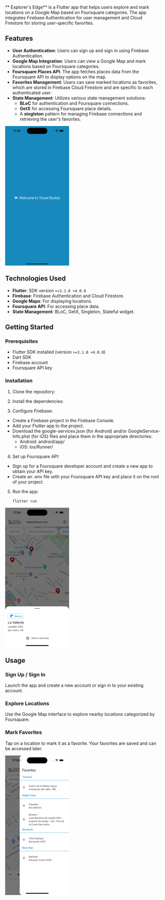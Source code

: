
** Explorer's Edge** is a Flutter app that helps users explore and mark locations on a Google Map based on Foursquare categories. The app integrates Firebase Authentication for user management and Cloud Firestore for storing user-specific favorites.

## Features

- **User Authentication**: Users can sign up and sign in using Firebase Authentication.
- **Google Map Integration**: Users can view a Google Map and mark locations based on Foursquare categories.
- **Foursquare Places API**: The app fetches places data from the Foursquare API to display options on the map.
- **Favorites Management**: Users can save marked locations as favorites, which are stored in Firebase Cloud Firestore and are specific to each authenticated user.
- **State Management**: Utilizes various state management solutions:
  - **BLoC** for authentication and Foursquare connections.
  - **GetX** for accessing Foursquare place details.
  - A **singleton** pattern for managing Firebase connections and retrieving the user's favorites.

<div style="display: flex; justify-content: space-between; align-items: center;">
  <img src="assets/images/screenshots/splashscreen.png" alt="App Screenshot" height="450">
</div>

## Technologies Used

- **Flutter**: SDK version `>=3.1.0 <4.0.0`
- **Firebase**: Firebase Authentication and Cloud Firestore.
- **Google Maps**: For displaying locations.
- **Foursquare API**: For accessing place data.
- **State Management**: BLoC, GetX, Singleton, Stateful widget.

## Getting Started

### Prerequisites

- Flutter SDK installed (version `>=3.1.0 <4.0.0`)
- Dart SDK
- Firebase account
- Foursquare API key

### Installation

1. Clone the repository:
 

2. Install the dependencies:
  
3. Configure Firebase:

- Create a Firebase project in the Firebase Console.
- Add your Flutter app to the project.
- Download the google-services.json (for Android) and/or GoogleService-Info.plist (for iOS) files and place them in the appropriate directories:
  - Android: android/app/
  - iOS: ios/Runner/

4. Set up Foursquare API:

- Sign up for a Foursquare developer account and create a new app to obtain your API key.
- Create an .env file with your Foursquare API key and place it on the root of your project.

5. Run the app:
   ```bash
   flutter run
   ```
<div style="display: flex; justify-content: space-between; align-items: center;">
  <img src="assets/images/screenshots/sheet.png" alt="App Screenshot" height="450">
</div>

## Usage
### Sign Up / Sign In
Launch the app and create a new account or sign in to your existing account.

### Explore Locations
Use the Google Map interface to explore nearby locations categorized by Foursquare.

### Mark Favorites
Tap on a location to mark it as a favorite. Your favorites are saved and can be accessed later.

  <img src="assets/images/screenshots/favorites.png" alt="App Screenshot" height="450">

